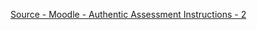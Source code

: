 [Source - Moodle - Authentic Assessment Instructions - 2](https://moodle.deakincollege.edu.au/mod/book/view.php?id=585239&chapterid=166840)
